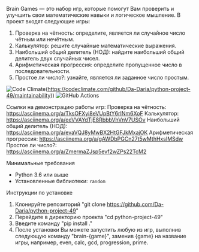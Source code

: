 Brain Games — это набор игр, которые помогут Вам проверить и улучшить свои математические навыки и логическое мышление.
В проект входят следующие игры:
1. Проверка на чётность: определите, является ли случайное число чётным или нечётным.
2. Калькулятор: решите случайные математические выражения.
3. Наибольший общий делитель (НОД): найдите наибольший общий делитель двух случайных чисел.
4. Арифметическая прогрессия: определите пропущенное число в последовательности.
5. Простое ли число?: узнайте, является ли заданное число простым.

![Code Climate](https://api.codeclimate.com/v1/badges/f6aa62929981c1c9f080/maintainability)(https://codeclimate.com/github/Da-Daria/python-project-49/maintainability))
![GitHub Actions](https://github.com/Da-Daria/python-project-49/actions/workflows/hexlet-check.yml)

Ссылки на демонстрацию работы игр:
Проверка на чётность: https://asciinema.org/a/TksOFXyi8eVUpBtY6rINm6XoF
Калькулятор: https://asciinema.org/a/eeVVAYdTjE8RbbbVhVnV7USOv
Наибольший общий делитель (НОД): https://asciinema.org/a/evaVQJ8yMwBX2HtGFJkMxajOK
Арифметическая прогрессия: https://asciinema.org/a/gAWDbPGCn27t5wMthHxsIMSdw
Простое ли число?: https://asciinema.org/a/ZmermaZJsp5evf2wZPs22TcM2

Минимальные требования
- Python 3.6 или выше
- Установленные библиотеки: `random`

Инструкции по установке
1. Клонируйте репозиторий "git clone https://github.com/Da-Daria/python-project-49"
2. Перейдите в директорию проекта "cd python-project-49"
3. Введите команду "pip install ."
4. После установки Вы можете запустить любую из игр, выполнив следующую команду "brain-{game}", заменив {game} на название игры, например, even, calc, gcd, progression, prime.

